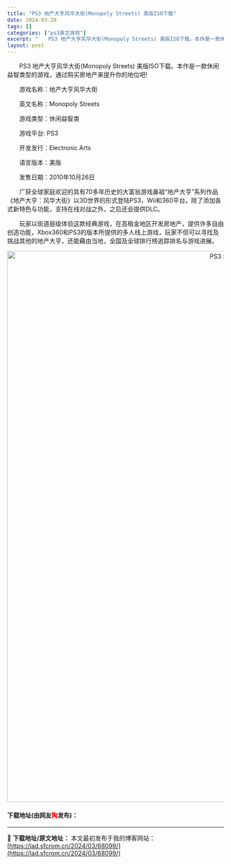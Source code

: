 ```yaml
---
title: "PS3 地产大亨风华大街(Monopoly Streets) 美版ISO下载"
date: 2024-03-28
tags: []
categories: ["ps3英文游戏"]
excerpt: "　　PS3 地产大亨风华大街(Monopoly Streets) 美版ISO下载。本作是一款休闲益智类型的游戏，通过购买房地产来提升你的地位吧! 　　游戏名称：地产大亨风华大街 　　英文名称：Monopoly Streets 　　游戏类型：休闲益智类 　　游戏平台: PS3 　　开发发行：Elect&hellip;"
layout: post
---
```


 <p>　　PS3 地产大亨风华大街(Monopoly Streets) 美版ISO下载。本作是一款休闲益智类型的游戏，通过购买房地产来提升你的地位吧!</p> <p>　　游戏名称：地产大亨风华大街</p> <p>　　英文名称：Monopoly Streets</p> <p>　　游戏类型：休闲益智类</p> <p>　　游戏平台: PS3</p> <p>　　开发发行：Electronic Arts</p> <p>　　语言版本：美版</p> <p>　　发售日期：2010年10月26日</p> <p>　　广获全球家庭欢迎的具有70多年历史的大富翁游戏鼻祖&ldquo;地产大亨&rdquo;系列作品《地产大亨：风华大街》以3D世界的形式登陆PS3，Wii和360平台。除了添加各式新特色与功能，支持在线对战之外，之后还会提供DLC。</p> <p>　　玩家以街道层级体验这款经典游戏，在高租金地区开发房地产，提供许多自由创造功能，Xbox360和PS3的版本所提供的多人线上游戏，玩家不但可以寻找及挑战其他的地产大亨，还能藉由当地，全国及全球排行榜追踪排名与游戏进展。</p> <p align="center"><img align="" border="0" src="https://lad.sfcrom.cn/wp-content/uploads/2024/03/20240328_66051dc1f0710.jpg" width="1280" alt="PS3 地产大亨风华大街(Monopoly Streets) 美版ISO下载" /></p> <p><h4>下载地址(由网友<font color="red">陶</font>发布)：</h4></p> 

---
📖 **下载地址/原文地址：** 本文最初发布于我的博客网站：[https://lad.sfcrom.cn/2024/03/68099/](https://lad.sfcrom.cn/2024/03/68099/)

